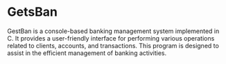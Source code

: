 # GetsBan
GestBan is a console-based banking management system implemented in C. It provides a user-friendly interface for performing various operations related to clients, accounts, and transactions. This program is designed to assist in the efficient management of banking activities.
